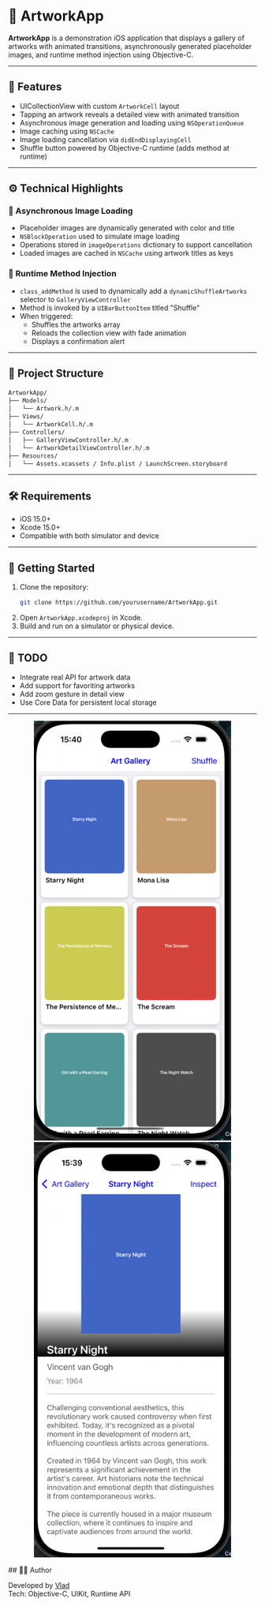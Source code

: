 

# 🎨 ArtworkApp

**ArtworkApp** is a demonstration iOS application that displays a gallery of artworks with animated transitions, asynchronously generated placeholder images, and runtime method injection using Objective-C.

---

## 📱 Features

- UICollectionView with custom `ArtworkCell` layout
- Tapping an artwork reveals a detailed view with animated transition
- Asynchronous image generation and loading using `NSOperationQueue`
- Image caching using `NSCache`
- Image loading cancellation via `didEndDisplayingCell`
- Shuffle button powered by Objective-C runtime (adds method at runtime)

---

## ⚙️ Technical Highlights

### 💾 Asynchronous Image Loading

- Placeholder images are dynamically generated with color and title
- `NSBlockOperation` used to simulate image loading
- Operations stored in `imageOperations` dictionary to support cancellation
- Loaded images are cached in `NSCache` using artwork titles as keys

### 🧠 Runtime Method Injection

- `class_addMethod` is used to dynamically add a `dynamicShuffleArtworks` selector to `GalleryViewController`
- Method is invoked by a `UIBarButtonItem` titled "Shuffle"
- When triggered:
  - Shuffles the artworks array
  - Reloads the collection view with fade animation
  - Displays a confirmation alert

---

## 🧩 Project Structure

```
ArtworkApp/
├── Models/
│   └── Artwork.h/.m
├── Views/
│   └── ArtworkCell.h/.m
├── Controllers/
│   ├── GalleryViewController.h/.m
│   └── ArtworkDetailViewController.h/.m
├── Resources/
│   └── Assets.xcassets / Info.plist / LaunchScreen.storyboard
```

---

## 🛠 Requirements

- iOS 15.0+
- Xcode 15.0+
- Compatible with both simulator and device

---

## 🚀 Getting Started

1. Clone the repository:
   ```bash
   git clone https://github.com/yourusername/ArtworkApp.git
   ```
2. Open `ArtworkApp.xcodeproj` in Xcode.
3. Build and run on a simulator or physical device.

---

## 🧪 TODO

- Integrate real API for artwork data
- Add support for favoriting artworks
- Add zoom gesture in detail view
- Use Core Data for persistent local storage

---
<p align="center">
  <img src="Assets/main_screen.png" alt="Main Screen" width="400"/>
  <br/>
  <img src="Assets/detail_view.png" alt="Detail View" width="400"/>
</p>
## 👨‍💻 Author

Developed by [Vlad](https://github.com/Vlad-tdk)  
Tech: Objective-C, UIKit, Runtime API
